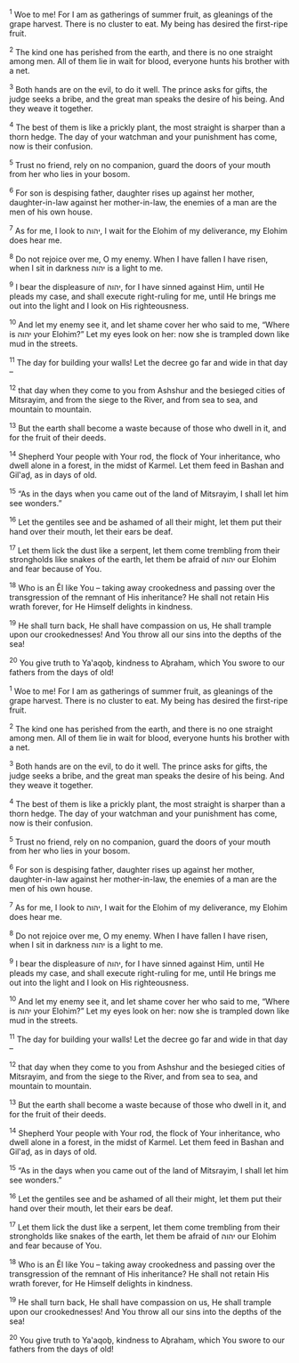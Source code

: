 <sup>1</sup> Woe to me! For I am as gatherings of summer fruit, as gleanings of the grape harvest. There is no cluster to eat. My being has desired the first-ripe fruit.

<sup>2</sup> The kind one has perished from the earth, and there is no one straight among men. All of them lie in wait for blood, everyone hunts his brother with a net.

<sup>3</sup> Both hands are on the evil, to do it well. The prince asks for gifts, the judge seeks a bribe, and the great man speaks the desire of his being. And they weave it together.

<sup>4</sup> The best of them is like a prickly plant, the most straight is sharper than a thorn hedge. The day of your watchman and your punishment has come, now is their confusion.

<sup>5</sup> Trust no friend, rely on no companion, guard the doors of your mouth from her who lies in your bosom.

<sup>6</sup> For son is despising father, daughter rises up against her mother, daughter-in-law against her mother-in-law, the enemies of a man are the men of his own house.

<sup>7</sup> As for me, I look to יהוה, I wait for the Elohim of my deliverance, my Elohim does hear me.

<sup>8</sup> Do not rejoice over me, O my enemy. When I have fallen I have risen, when I sit in darkness יהוה is a light to me.

<sup>9</sup> I bear the displeasure of יהוה, for I have sinned against Him, until He pleads my case, and shall execute right-ruling for me, until He brings me out into the light and I look on His righteousness.

<sup>10</sup> And let my enemy see it, and let shame cover her who said to me, “Where is יהוה your Elohim?” Let my eyes look on her: now she is trampled down like mud in the streets.

<sup>11</sup> The day for building your walls! Let the decree go far and wide in that day –

<sup>12</sup> that day when they come to you from Ashshur and the besieged cities of Mitsrayim, and from the siege to the River, and from sea to sea, and mountain to mountain.

<sup>13</sup> But the earth shall become a waste because of those who dwell in it, and for the fruit of their deeds.

<sup>14</sup> Shepherd Your people with Your rod, the flock of Your inheritance, who dwell alone in a forest, in the midst of Karmel. Let them feed in Bashan and Gil‛aḏ, as in days of old.

<sup>15</sup> “As in the days when you came out of the land of Mitsrayim, I shall let him see wonders.”

<sup>16</sup> Let the gentiles see and be ashamed of all their might, let them put their hand over their mouth, let their ears be deaf.

<sup>17</sup> Let them lick the dust like a serpent, let them come trembling from their strongholds like snakes of the earth, let them be afraid of יהוה our Elohim and fear because of You.

<sup>18</sup> Who is an Ĕl like You – taking away crookedness and passing over the transgression of the remnant of His inheritance? He shall not retain His wrath forever, for He Himself delights in kindness.

<sup>19</sup> He shall turn back, He shall have compassion on us, He shall trample upon our crookednesses! And You throw all our sins into the depths of the sea!

<sup>20</sup> You give truth to Ya‛aqoḇ, kindness to Aḇraham, which You swore to our fathers from the days of old!

<sup>1</sup> Woe to me! For I am as gatherings of summer fruit, as gleanings of the grape harvest. There is no cluster to eat. My being has desired the first-ripe fruit.

<sup>2</sup> The kind one has perished from the earth, and there is no one straight among men. All of them lie in wait for blood, everyone hunts his brother with a net.

<sup>3</sup> Both hands are on the evil, to do it well. The prince asks for gifts, the judge seeks a bribe, and the great man speaks the desire of his being. And they weave it together.

<sup>4</sup> The best of them is like a prickly plant, the most straight is sharper than a thorn hedge. The day of your watchman and your punishment has come, now is their confusion.

<sup>5</sup> Trust no friend, rely on no companion, guard the doors of your mouth from her who lies in your bosom.

<sup>6</sup> For son is despising father, daughter rises up against her mother, daughter-in-law against her mother-in-law, the enemies of a man are the men of his own house.

<sup>7</sup> As for me, I look to יהוה, I wait for the Elohim of my deliverance, my Elohim does hear me.

<sup>8</sup> Do not rejoice over me, O my enemy. When I have fallen I have risen, when I sit in darkness יהוה is a light to me.

<sup>9</sup> I bear the displeasure of יהוה, for I have sinned against Him, until He pleads my case, and shall execute right-ruling for me, until He brings me out into the light and I look on His righteousness.

<sup>10</sup> And let my enemy see it, and let shame cover her who said to me, “Where is יהוה your Elohim?” Let my eyes look on her: now she is trampled down like mud in the streets.

<sup>11</sup> The day for building your walls! Let the decree go far and wide in that day –

<sup>12</sup> that day when they come to you from Ashshur and the besieged cities of Mitsrayim, and from the siege to the River, and from sea to sea, and mountain to mountain.

<sup>13</sup> But the earth shall become a waste because of those who dwell in it, and for the fruit of their deeds.

<sup>14</sup> Shepherd Your people with Your rod, the flock of Your inheritance, who dwell alone in a forest, in the midst of Karmel. Let them feed in Bashan and Gil‛aḏ, as in days of old.

<sup>15</sup> “As in the days when you came out of the land of Mitsrayim, I shall let him see wonders.”

<sup>16</sup> Let the gentiles see and be ashamed of all their might, let them put their hand over their mouth, let their ears be deaf.

<sup>17</sup> Let them lick the dust like a serpent, let them come trembling from their strongholds like snakes of the earth, let them be afraid of יהוה our Elohim and fear because of You.

<sup>18</sup> Who is an Ĕl like You – taking away crookedness and passing over the transgression of the remnant of His inheritance? He shall not retain His wrath forever, for He Himself delights in kindness.

<sup>19</sup> He shall turn back, He shall have compassion on us, He shall trample upon our crookednesses! And You throw all our sins into the depths of the sea!

<sup>20</sup> You give truth to Ya‛aqoḇ, kindness to Aḇraham, which You swore to our fathers from the days of old!

